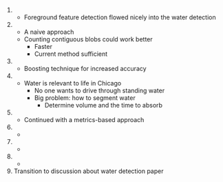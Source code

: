 1. - Foreground feature detection flowed nicely into the water detection
2. - A naive approach
   - Counting contiguous blobs could work better
     - Faster
     - Current method sufficient 
3. - Boosting technique for increased accuracy
4. - Water is relevant to life in Chicago
     - No one wants to drive through standing water
     - Big problem: how to segment water
       - Determine volume and the time to absorb
5. - Continued with a metrics-based approach
6. -
7. -
8. -
9. Transition to discussion about water detection paper
